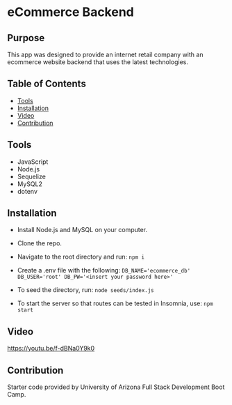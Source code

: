 # eCommerce Backend

## Purpose

This app was designed to provide an internet retail company with an ecommerce website backend that uses the latest technologies.

## Table of Contents
* [Tools](#tools)
* [Installation](#installation)
* [Video](#video)
* [Contribution](#contribution)

## Tools

- JavaScript
- Node.js
- Sequelize
- MySQL2
- dotenv

## Installation
- Install Node.js and MySQL on your computer.

- Clone the repo.

- Navigate to the root directory and run: 
`npm i`

- Create a .env file with the following: 
`DB_NAME='ecommerce_db'
DB_USER='root'
DB_PW='<insert your password here>' `

- To seed the directory, run:
`node seeds/index.js`

- To start the server so that routes can be tested in Insomnia, use: 
`npm start`

## Video

https://youtu.be/f-dBNa0Y9k0

## Contribution

Starter code provided by University of Arizona Full Stack Development Boot Camp.

